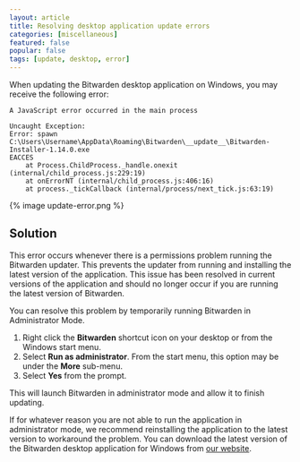 ```yaml
---
layout: article
title: Resolving desktop application update errors
categories: [miscellaneous]
featured: false
popular: false
tags: [update, desktop, error]
---
```


When updating the Bitwarden desktop application on Windows, you may receive the following error:

```
A JavaScript error occurred in the main process

Uncaught Exception:
Error: spawn
C:\Users\Username\AppData\Roaming\Bitwarden\__update__\Bitwarden-Installer-1.14.0.exe
EACCES
    at Process.ChildProcess._handle.onexit (internal/child_process.js:229:19)
    at onErrorNT (internal/child_process.js:406:16)
    at process._tickCallback (internal/process/next_tick.js:63:19)
```

{% image update-error.png %}

## Solution

This error occurs whenever there is a permissions problem running the Bitwarden updater. This prevents the updater from running and installing the latest version of the application. This issue has been resolved in current versions of the application and should no longer occur if you are running the latest version of Bitwarden.

You can resolve this problem by temporarily running Bitwarden in Administrator Mode.

1. Right click the **Bitwarden** shortcut icon on your desktop or from the Windows start menu.
2. Select **Run as administrator**. From the start menu, this option may be under the **More** sub-menu.
3. Select **Yes** from the prompt.

This will launch Bitwarden in administrator mode and allow it to finish updating.

If for whatever reason you are not able to run the application in administrator mode, we recommend reinstalling the application to the latest version to workaround the problem. You can download the latest version of the Bitwarden desktop application for Windows from [our website](https://bitwarden.com/#download).
